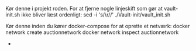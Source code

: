 Kør denne i projekt roden.
For at fjerne nogle linjeskift som gør at vault-init.sh ikke bliver læst ordenligt:
sed -i 's/\r//' ./Vault-init/vault_init.sh

Kør denne inden du kører docker-compose for at oprette et netværk:
docker network create auctionnetwork
docker network inspect auctionnetwork 

-


